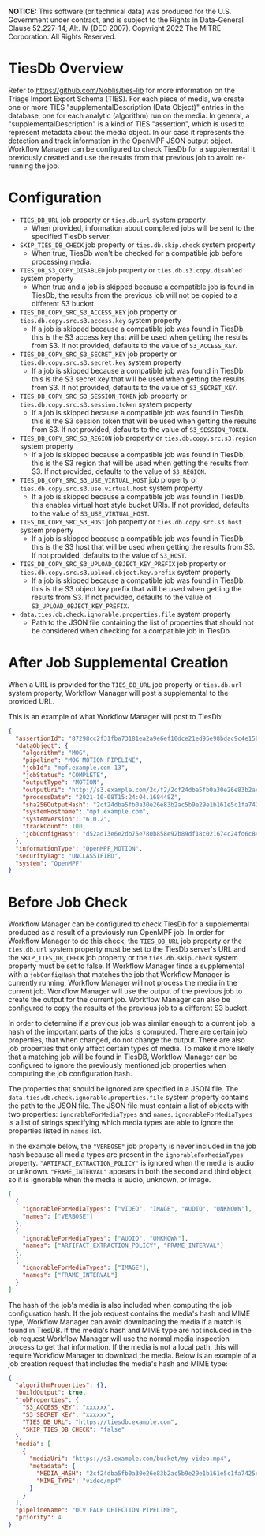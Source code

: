 **NOTICE:** This software (or technical data) was produced for the U.S. Government under contract,
and is subject to the Rights in Data-General Clause 52.227-14, Alt. IV (DEC 2007). Copyright 2022
The MITRE Corporation. All Rights Reserved.

# TiesDb Overview

Refer to <https://github.com/Noblis/ties-lib> for more information on the Triage Import Export
Schema (TIES). For each piece of media, we create one or more TIES
"supplementalDescription (Data Object)" entries in the database, one for each
analytic (algorithm) run on the media. In general, a "supplementalDescription" is a kind of TIES
"assertion", which is used to represent metadata about the media object. In our case it
represents the detection and track information in the OpenMPF JSON output object. Workflow Manager
can be configured to check TiesDb for a supplemental it previously created and use the results
from that previous job to avoid re-running the job.


# Configuration
- `TIES_DB_URL` job property or `ties.db.url` system property
    - When provided, information about completed jobs will be sent to the specified TiesDb server.
- `SKIP_TIES_DB_CHECK` job property or `ties.db.skip.check` system property
    - When true, TiesDb won't be checked for a compatible job before processing media.
- `TIES_DB_S3_COPY_DISABLED` job property or `ties.db.s3.copy.disabled` system property
    - When true and a job is skipped because a compatible job is found in TiesDb, the results
      from the previous job will not be copied to a different S3 bucket.
- `TIES_DB_COPY_SRC_S3_ACCESS_KEY` job property or `ties.db.copy.src.s3.access.key` system property
    - If a job is skipped because a compatible job was found in TiesDb, this is the S3 access key
      that will be used when getting the results from S3. If not provided, defaults to the value of
      `S3_ACCESS_KEY`.
- `TIES_DB_COPY_SRC_S3_SECRET_KEY` job property or `ties.db.copy.src.s3.secret.key` system property
    - If a job is skipped because a compatible job was found in TiesDb, this is the S3 secret key
      that will be used when getting the results from S3. If not provided, defaults to the value of
      `S3_SECRET_KEY`.
- `TIES_DB_COPY_SRC_S3_SESSION_TOKEN` job property or `ties.db.copy.src.s3.session.token` system
  property
    - If a job is skipped because a compatible job was found in TiesDb, this is the S3 session
      token that will be used when getting the results from S3. If not provided, defaults to the
      value of `S3_SESSION_TOKEN`.
- `TIES_DB_COPY_SRC_S3_REGION` job property or `ties.db.copy.src.s3.region` system property
    - If a job is skipped because a compatible job was found in TiesDb, this is the S3 region that
      will be used when getting the results from S3. If not provided, defaults to the value of
      `S3_REGION`.
- `TIES_DB_COPY_SRC_S3_USE_VIRTUAL_HOST` job property or `ties.db.copy.src.s3.use.virtual.host`
  system property
    - If a job is skipped because a compatible job was found in TiesDb, this enables virtual host
      style bucket URIs. If not provided, defaults to the value of `S3_USE_VIRTUAL_HOST`.
- `TIES_DB_COPY_SRC_S3_HOST` job property or `ties.db.copy.src.s3.host` system property
    - If a job is skipped because a compatible job was found in TiesDb, this is the S3 host that
      will be used when getting the results from S3. If not provided, defaults to the value of
      `S3_HOST`.
- `TIES_DB_COPY_SRC_S3_UPLOAD_OBJECT_KEY_PREFIX` job property or
  `ties.db.copy.src.s3.upload.object.key.prefix` system property
    - If a job is skipped because a compatible job was found in TiesDb, this is the S3 object key
      prefix that will be used when getting the results from S3. If not provided, defaults to the
      value of `S3_UPLOAD_OBJECT_KEY_PREFIX`.
- `data.ties.db.check.ignorable.properties.file` system property
    - Path to the JSON file containing the list of properties that should not be considered when
      checking for a compatible job in TiesDb.


# After Job Supplemental Creation

When a URL is provided for the `TIES_DB_URL` job property or `ties.db.url` system property,
Workflow Manager will post a supplemental to the provided URL.

This is an example of what Workflow Manager will post to TiesDb:
```json
{
  "assertionId": "87298cc2f31fba73181ea2a9e6ef10dce21ed95e98bdac9c4e1504ea16f486e4",
  "dataObject": {
    "algorithm": "MOG",
    "pipeline": "MOG MOTION PIPELINE",
    "jobId": "mpf.example.com-13",
    "jobStatus": "COMPLETE",
    "outputType": "MOTION",
    "outputUri": "http://s3.example.com/2c/f2/2cf24dba5fb0a30e26e83b2ac5b9e29e1b161e5c1fa7425e73043362938b9824",
    "processDate": "2021-10-08T15:24:04.168448Z",
    "sha256OutputHash": "2cf24dba5fb0a30e26e83b2ac5b9e29e1b161e5c1fa7425e73043362938b9824",
    "systemHostname": "mpf.example.com",
    "systemVersion": "6.0.2",
    "trackCount": 100,
    "jobConfigHash": "d52ad13e6e2db75e780b858e92b89df18c021674c24fd6c84dd151dcd28f5c56"
  },
  "informationType": "OpenMPF_MOTION",
  "securityTag": "UNCLASSIFIED",
  "system": "OpenMPF"
}
```


# Before Job Check

Workflow Manager can be configured to check TiesDb for a supplemental produced as a result of
a previously run OpenMPF job. In order for Workflow Manager to do this check, the `TIES_DB_URL`
job property or the `ties.db.url` system property must be set to the TiesDb server's URL and
the `SKIP_TIES_DB_CHECK` job property or the `ties.db.skip.check` system property must be set to
false. If Workflow Manager finds a supplemental with a `jobConfigHash` that matches the job that
Workflow Manager is currently running, Workflow Manager will not process the media in the current
job. Workflow Manager will use the output of the previous job to create the output for the
current job. Workflow Manager can also be configured to copy the results of the previous job to a
different S3 bucket.

In order to determine if a previous job was similar enough to a current job, a hash of the
important parts of the jobs is computed. There are certain job properties, that when changed, do
not change the output. There are also job properties that only affect certain types of media. To
make it more likely that a matching job will be found in TiesDB, Workflow Manager can be configured
to ignore the previously mentioned job properties when computing the job configuration hash.

The properties that should be ignored are specified in a JSON file. The
`data.ties.db.check.ignorable.properties.file` system property contains the path to the JSON file.
The JSON file must contain a list of objects with two properties: `ignorableForMediaTypes` and
`names`. `ignorableForMediaTypes` is a list of strings specifying which media types are able
to ignore the properties listed in `names` list.

In the example below, the `"VERBOSE"` job property is never included in the job hash because all
media types are present in the `ignorableForMediaTypes` property. `"ARTIFACT_EXTRACTION_POLICY"`
is ignored when the media is audio or unknown. `"FRAME_INTERVAL"` appears in both the second
and third object, so it is ignorable when the media is audio, unknown, or image.
```json
[
  {
    "ignorableForMediaTypes": ["VIDEO", "IMAGE", "AUDIO", "UNKNOWN"],
    "names": ["VERBOSE"]
  },
  {
    "ignorableForMediaTypes": ["AUDIO", "UNKNOWN"],
    "names": ["ARTIFACT_EXTRACTION_POLICY", "FRAME_INTERVAL"]
  },
  {
    "ignorableForMediaTypes": ["IMAGE"],
    "names": ["FRAME_INTERVAL"]
  }
]
```

The hash of the job's media is also included when computing the job configuration hash. If the job
request contains the media's hash and MIME type, Workflow Manager can avoid downloading the media
if a match is found in TiesDB. If the media's hash and MIME type are not included in the job
request Workflow Manager will use the normal media inspection process to get that information. If
the media is not a local path, this will require Workflow Manager to download the media. Below
is an example of a job creation request that includes the media's hash and MIME type:
```json
{
  "algorithmProperties": {},
  "buildOutput": true,
  "jobProperties": {
    "S3_ACCESS_KEY": "xxxxxx",
    "S3_SECRET_KEY": "xxxxxx",
    "TIES_DB_URL": "https://tiesdb.example.com",
    "SKIP_TIES_DB_CHECK": "false"
  },
  "media": [
    {
      "mediaUri": "https://s3.example.com/bucket/my-video.mp4",
      "metadata": {
        "MEDIA_HASH": "2cf24dba5fb0a30e26e83b2ac5b9e29e1b161e5c1fa7425e73043362938b9824",
        "MIME_TYPE": "video/mp4"
      }
    }
  ],
  "pipelineName": "OCV FACE DETECTION PIPELINE",
  "priority": 4
}
```
